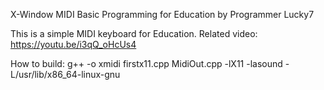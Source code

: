 X-Window MIDI Basic Programming for Education
by Programmer Lucky7

This is a simple MIDI keyboard for Education.
Related video: https://youtu.be/i3qQ_oHcUs4

How to build:
g++ -o xmidi firstx11.cpp MidiOut.cpp -lX11 -lasound -L/usr/lib/x86_64-linux-gnu

